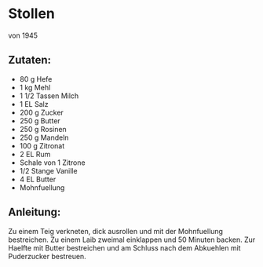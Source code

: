 Stollen
===
von 1945

Zutaten:
---
- 80 g Hefe
- 1 kg Mehl
- 1 1/2 Tassen Milch
- 1 EL Salz
- 200 g Zucker
- 250 g Butter
- 250 g Rosinen
- 250 g Mandeln
- 100 g Zitronat
- 2 EL Rum
-   Schale von 1 Zitrone
- 1/2 Stange Vanille
- 4 EL Butter
-   Mohnfuellung

Anleitung:
---
Zu einem Teig verkneten, dick ausrollen und mit der Mohnfuellung bestreichen.
Zu einem Laib zweimal einklappen und 50 Minuten backen.
Zur Haelfte mit Butter bestreichen und am Schluss nach dem Abkuehlen mit Puderzucker bestreuen.